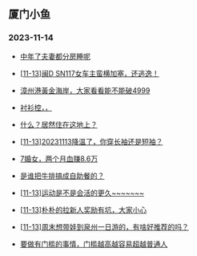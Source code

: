 ## 厦门小鱼 
### 2023-11-14

+ [中年了夫妻都分房睡呢](http://bbs.xmfish.com/read-htm-tid-18104729.html)

+ [[11-13]闽D SN117女车主蛮横加塞，还逃逸！](http://bbs.xmfish.com/read-htm-tid-18104844.html)

+ [漳州港黃金海岸，大家看看能不能破4999](http://bbs.xmfish.com/read-htm-tid-18104804.html)

+ [衬衫控，，](http://bbs.xmfish.com/read-htm-tid-18104753.html)

+ [什么？居然住在这地上？](http://bbs.xmfish.com/read-htm-tid-18104816.html)

+ [[11-13]20231113降温了，你穿长袖还是短袖？](http://bbs.xmfish.com/read-htm-tid-18104783.html)

+ [7婚女，两个月血赚8.6万](http://bbs.xmfish.com/read-htm-tid-18104962.html)

+ [是谁把牛排搞成自助餐的？](http://bbs.xmfish.com/read-htm-tid-18104938.html)

+ [[11-13]运动是不是会活的更久~~~~~~~](http://bbs.xmfish.com/read-htm-tid-18105015.html)

+ [[11-13]朴朴的拉新人奖励有坑，大家小心](http://bbs.xmfish.com/read-htm-tid-18104801.html)

+ [[11-13]周末想带娃到泉州一日游的，有啥好推荐的吗？](http://bbs.xmfish.com/read-htm-tid-18104979.html)

+ [要做有门槛的事情，门槛越高越容易超越普通人](http://bbs.xmfish.com/read-htm-tid-18104955.html)

